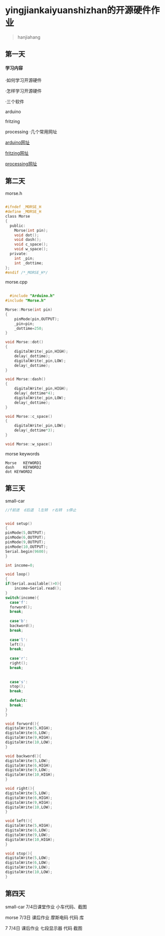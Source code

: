 # yingjiankaiyuanshizhan的开源硬件作业
>hanjiahang

## 第一天
#### 学习内容
·如何学习开源硬件

·怎样学习开源硬件

·三个软件
  
  arduino
  
  fritzing
  
  processing
·几个常用网址
 
 [arduino网址](https://arduino.cc)
 
 [fritzing网址](https://fritzing.org)
 
 [processing网址](https://processing.org)
  

## 第二天

  morse.h
```c

#ifndef _MORSE_H
#define _MORSE_H
class Morse
{
  public:
    Morse(int pin);
    void dot();
    void dash();
    void c_space();
    void w_space();
  private:
    int _pin;
    int _dottime;
};
#endif /*_MORSE_H*/

```

  morse.cpp
```c
  
  #include "Arduino.h"
#include "Morse.h"

Morse::Morse(int pin)
{
	pinMode(pin,OUTPUT);
	_pin=pin;
	_dottime=250;
}

void Morse::dot()
{
	digitalWrite(_pin,HIGH);
	delay(_dottime);
	digitalWrite(_pin,LOW);
	delay(_dottime);
}

void Morse::dash()
{
	digitalWrite(_pin,HIGH);
	delay(_dottime*4);
	digitalWrite(_pin,LOW);
	delay(_dottime);
}

void Morse::c_space()
{
	digitalWrite(_pin,LOW);
	delay(_dottime*3);
}

void Morse::w_space()
```

morse keywords

```
Morse	KEYWORD1
dash	KEYWORD2
dot	KEYWORD2
```
## 第三天
  small-car
  
  ```c
  //f前进  d后退  l左转  r右转  s停止


void setup()
{
  pinMode(5,OUTPUT);
  pinMode(6,OUTPUT);
  pinMode(9,OUTPUT);
  pinMode(10,OUTPUT);
  Serial.begin(9600);
}

  int income=0;
  
void loop()
{
  if(Serial.available()>0){
      income=Serial.read();
}
  switch(income){
    case'f':
    forword();
    break;
    
    case'b':
    backword();
    break;
    
    case'l':
    left();
    break;
    
    case'r':
    right();
    break;
    
    
    case's':
    stop();
    break;
    
    default:
    break;
  }
}

void forword(){
  digitalWrite(5,HIGH);
  digitalWrite(6,LOW);
  digitalWrite(9,HIGH);
  digitalWrite(10,LOW);
}

void backword(){
  digitalWrite(5,LOW);
  digitalWrite(6,HIGH);
  digitalWrite(9,LOW);
  digitalWrite(10,HIGH);
}

void right(){
  digitalWrite(5,LOW);
  digitalWrite(6,HIGH);
  digitalWrite(9,HIGH);
  digitalWrite(10,LOW);
}

void left(){
  digitalWrite(5,HIGH);
  digitalWrite(6,LOW);
  digitalWrite(9,LOW);
  digitalWrite(10,HIGH);
}

void stop(){
  digitalWrite(5,LOW);
  digitalWrite(6,LOW);
  digitalWrite(9,LOW);
  digitalWrite(10,LOW);
}
```


## 第四天
small-car 7/4日课堂作业 小车代码、截图

morse  7/3日 课后作业 摩斯电码 代码 库

7 7/4日 课后作业 七段显示器 代码 截图
